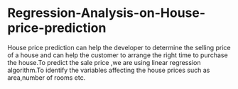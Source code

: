 # Regression-Analysis-on-House-price-prediction
House price prediction can help the developer to determine the selling price of a house and can help the customer to arrange the right time to purchase the house.To predict the sale price ,we are using linear regression algorithm.To identify the variables affecting the house prices such as area,number of rooms etc.
